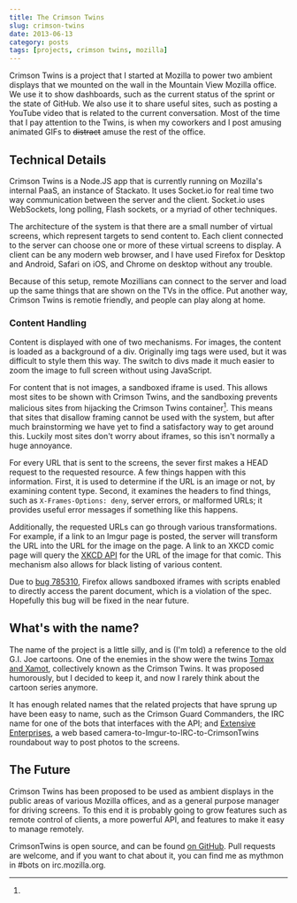 ```yaml
---
title: The Crimson Twins
slug: crimson-twins
date: 2013-06-13
category: posts
tags: [projects, crimson twins, mozilla]
---
```


Crimson Twins is a project that I started at Mozilla to power two ambient
displays that we mounted on the wall in the Mountain View Mozilla office. We
use it to show dashboards, such as the current status of the sprint or the
state of GitHub. We also use it to share useful sites, such as posting a
YouTube video that is related to the current conversation. Most of the time
that I pay attention to the Twins, is when my coworkers and I post amusing
animated GIFs to <s>distract</s> amuse the rest of the office.

<!-- fold -->

## Technical Details

Crimson Twins is a Node.JS app that is currently running on Mozilla's internal
PaaS, an instance of Stackato. It uses Socket.io for real time two way
communication between the server and the client. Socket.io uses WebSockets,
long polling, Flash sockets, or a myriad of other techniques.

The architecture of the system is that there are a small number of virtual
screens, which represent targets to send content to. Each client connected to
the server can choose one or more of these virtual screens to display. A client
can be any modern web browser, and I have used Firefox for Desktop and
Android, Safari on iOS, and Chrome on desktop without any trouble.

Because of this setup, remote Mozillians can connect to the server and load up
the same things that are shown on the TVs in the office. Put another way,
Crimson Twins is remotie friendly, and people can play along at home.

### Content Handling

Content is displayed with one of two mechanisms. For images, the content is
loaded as a background of a div. Originally img tags were used, but it was
difficult to style them this way. The switch to divs made it much easier to
zoom the image to full screen without using JavaScript.

For content that is not images, a sandboxed iframe is used. This allows most
sites to be shown with Crimson Twins, and the sandboxing prevents malicious
sites from hijacking the Crimson Twins container[^1]. This means that sites
that disallow framing cannot be used with the system, but after much
brainstorming we have yet to find a satisfactory way to get around this.
Luckily most sites don't worry about iframes, so this isn't normally a huge
annoyance.

For every URL that is sent to the screens, the sever first makes a HEAD request
to the requested resource. A few things happen with this information. First, it
is used to determine if the URL is an image or not, by examining content type.
Second, it examines the headers to find things, such as `X-Frames-Options: deny`, server errors, or malformed URLs; it provides useful error messages if
something like this happens.

Additionally, the requested URLs can go through various transformations. For
example, if a link to an Imgur page is posted, the server will transform the
URL into the URL for the image on the page. A link to an XKCD comic page will
query the [XKCD API] for the URL of the image for that comic. This mechanism
also allows for black listing of various content.

[^1]:

  Due to [bug 785310], Firefox allows sandboxed iframes with scripts
  enabled to directly access the parent document, which is a violation of the
  spec. Hopefully this bug will be fixed in the near future.

[bug 785310]: https://bugzilla.mozilla.org/show_bug.cgi?id=785310
[xkcd api]: http://xkcd.com/json.html

## What's with the name?

The name of the project is a little silly, and is (I'm told) a reference to the
old G.I. Joe cartoons. One of the enemies in the show were the twins [Tomax and
Xamot][wpct], collectively known as the Crimson Twins. It was proposed
humorously, but I decided to keep it, and now I rarely think about the cartoon
series anymore.

It has enough related names that the related projects that have sprung up have
been easy to name, such as the Crimson Guard Commanders, the IRC name for one
of the bots that interfaces with the API; and [Extensive Enterprises][ghee], a
web based camera-to-Imgur-to-IRC-to-CrimsonTwins roundabout way to post photos
to the screens.

[wpct]: http://en.wikipedia.org/wiki/Tomax_and_Xamot
[ghee]: https://github.com/mattbasta/extensive-enterprises

## The Future

Crimson Twins has been proposed to be used as ambient displays in the public
areas of various Mozilla offices, and as a general purpose manager for driving
screens. To this end it is probably going to grow features such as remote
control of clients, a more powerful API, and features to make it easy to manage
remotely.

CrimsonTwins is open source, and can be found [on GitHub][ghct]. Pull requests
are welcome, and if you want to chat about it, you can find me as mythmon in
#bots on irc.mozilla.org.

[ghct]: https://github.com/mythmon/crimsontwins/
